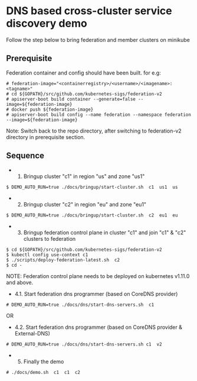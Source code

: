 # DNS based cross-cluster service discovery demo

Follow the step below to bring federation and member clusters on minikube

## Prerequisite
   Federation container and config should have been built. for e.g:
```
# federation-image="<containerregistry>/<username>/<imagename>:<tagname>"
# cd ${GOPATH}/src/github.com/kubernetes-sigs/federation-v2
# apiserver-boot build container --generate=false --image=${federation-image}
# docker push ${federation-image}
# apiserver-boot build config --name federation --namespace federation --image=${federation-image}
```

Note: Switch back to the repo directory, after switching to federation-v2 directory in prerequisite section.

## Sequence
- 1. Bringup cluster "c1" in region "us" and zone "us1"
```
$ DEMO_AUTO_RUN=true ./docs/bringup/start-cluster.sh  c1  us1  us
```

- 2. Bringup cluster "c2" in region "eu" and zone "eu1"
```
$ DEMO_AUTO_RUN=true ./docs/bringup/start-cluster.sh  c2  eu1  eu
```

- 3. Bringup federation control plane in cluster "c1" and join "c1" & "c2" clusters to federation
```
$ cd ${GOPATH}/src/github.com/kubernetes-sigs/federation-v2
$ kubectl config use-context c1
$ ./scripts/deploy-federation-latest.sh  c2
$ cd -
```
NOTE: Federation control plane needs to be deployed on kubernetes v1.11.0 and above.

- 4.1. Start federation dns programmer (based on CoreDNS provider)
```
# DEMO_AUTO_RUN=true ./docs/dns/start-dns-servers.sh  c1
```

OR

- 4.2. Start federation dns programmer (based on CoreDNS provider & External-DNS)
```
# DEMO_AUTO_RUN=true ./docs/dns/start-dns-servers.sh c1  v2
```

- 5. Finally the demo
```
# ./docs/demo.sh  c1  c1  c2
```
